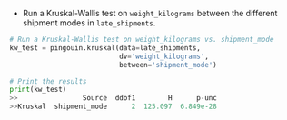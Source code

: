 - Run a Kruskal-Wallis test on `weight_kilograms` between the different shipment modes in `late_shipments`.
```Python
# Run a Kruskal-Wallis test on weight_kilograms vs. shipment_mode
kw_test = pingouin.kruskal(data=late_shipments, 
						   dv='weight_kilograms', 
						   between='shipment_mode')

# Print the results
print(kw_test)
>>                Source  ddof1        H      p-unc 
>>Kruskal  shipment_mode      2  125.097  6.849e-28
```